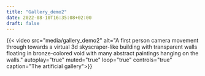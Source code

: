 ```yaml
---
title: "Gallery_demo2"
date: 2022-08-10T16:35:08+02:00
draft: false
---
```


{{< video src="media/gallery_demo2" alt="A first person camera movement through towards a virtual 3d skyscraper-like building with transparent walls floating in bronze-colored void with many abstract paintings hanging on the walls." autoplay="true" 
muted="true" loop="true" controls="true" caption="The artificial gallery">}}


